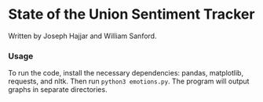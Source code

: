 # State of the Union Sentiment Tracker
Written by Joseph Hajjar and William Sanford.

### Usage
To run the code, install the necessary dependencies: pandas, matplotlib, requests, and nltk. Then run `python3 emotions.py`. The program will output graphs in separate directories.